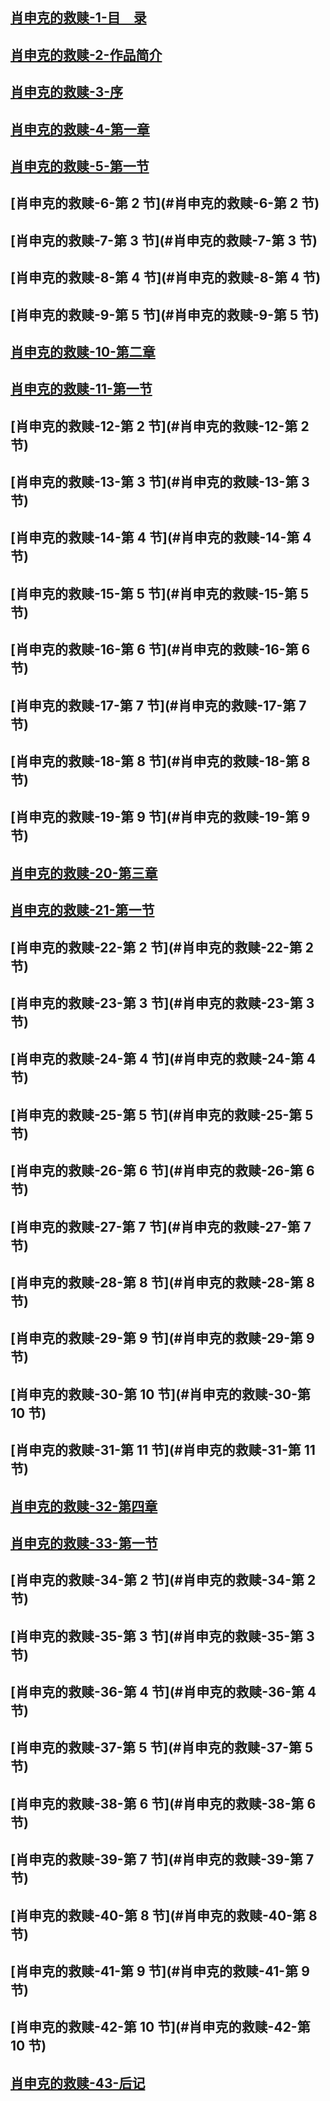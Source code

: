 ## [肖申克的救赎-1-目　录](#肖申克的救赎-1-目　录)
## [肖申克的救赎-2-作品简介](#肖申克的救赎-2-作品简介)
## [肖申克的救赎-3-序](#肖申克的救赎-3-序)
## [肖申克的救赎-4-第一章](#肖申克的救赎-4-第一章)
## [肖申克的救赎-5-第一节](#肖申克的救赎-5-第一节)
## [肖申克的救赎-6-第 2 节](#肖申克的救赎-6-第 2 节)
## [肖申克的救赎-7-第 3 节](#肖申克的救赎-7-第 3 节)
## [肖申克的救赎-8-第 4 节](#肖申克的救赎-8-第 4 节)
## [肖申克的救赎-9-第 5 节](#肖申克的救赎-9-第 5 节)
## [肖申克的救赎-10-第二章](#肖申克的救赎-10-第二章)
## [肖申克的救赎-11-第一节](#肖申克的救赎-11-第一节)
## [肖申克的救赎-12-第 2 节](#肖申克的救赎-12-第 2 节)
## [肖申克的救赎-13-第 3 节](#肖申克的救赎-13-第 3 节)
## [肖申克的救赎-14-第 4 节](#肖申克的救赎-14-第 4 节)
## [肖申克的救赎-15-第 5 节](#肖申克的救赎-15-第 5 节)
## [肖申克的救赎-16-第 6 节](#肖申克的救赎-16-第 6 节)
## [肖申克的救赎-17-第 7 节](#肖申克的救赎-17-第 7 节)
## [肖申克的救赎-18-第 8 节](#肖申克的救赎-18-第 8 节)
## [肖申克的救赎-19-第 9 节](#肖申克的救赎-19-第 9 节)
## [肖申克的救赎-20-第三章](#肖申克的救赎-20-第三章)
## [肖申克的救赎-21-第一节](#肖申克的救赎-21-第一节)
## [肖申克的救赎-22-第 2 节](#肖申克的救赎-22-第 2 节)
## [肖申克的救赎-23-第 3 节](#肖申克的救赎-23-第 3 节)
## [肖申克的救赎-24-第 4 节](#肖申克的救赎-24-第 4 节)
## [肖申克的救赎-25-第 5 节](#肖申克的救赎-25-第 5 节)
## [肖申克的救赎-26-第 6 节](#肖申克的救赎-26-第 6 节)
## [肖申克的救赎-27-第 7 节](#肖申克的救赎-27-第 7 节)
## [肖申克的救赎-28-第 8 节](#肖申克的救赎-28-第 8 节)
## [肖申克的救赎-29-第 9 节](#肖申克的救赎-29-第 9 节)
## [肖申克的救赎-30-第 10 节](#肖申克的救赎-30-第 10 节)
## [肖申克的救赎-31-第 11 节](#肖申克的救赎-31-第 11 节)
## [肖申克的救赎-32-第四章](#肖申克的救赎-32-第四章)
## [肖申克的救赎-33-第一节](#肖申克的救赎-33-第一节)
## [肖申克的救赎-34-第 2 节](#肖申克的救赎-34-第 2 节)
## [肖申克的救赎-35-第 3 节](#肖申克的救赎-35-第 3 节)
## [肖申克的救赎-36-第 4 节](#肖申克的救赎-36-第 4 节)
## [肖申克的救赎-37-第 5 节](#肖申克的救赎-37-第 5 节)
## [肖申克的救赎-38-第 6 节](#肖申克的救赎-38-第 6 节)
## [肖申克的救赎-39-第 7 节](#肖申克的救赎-39-第 7 节)
## [肖申克的救赎-40-第 8 节](#肖申克的救赎-40-第 8 节)
## [肖申克的救赎-41-第 9 节](#肖申克的救赎-41-第 9 节)
## [肖申克的救赎-42-第 10 节](#肖申克的救赎-42-第 10 节)
## [肖申克的救赎-43-后记](#肖申克的救赎-43-后记)